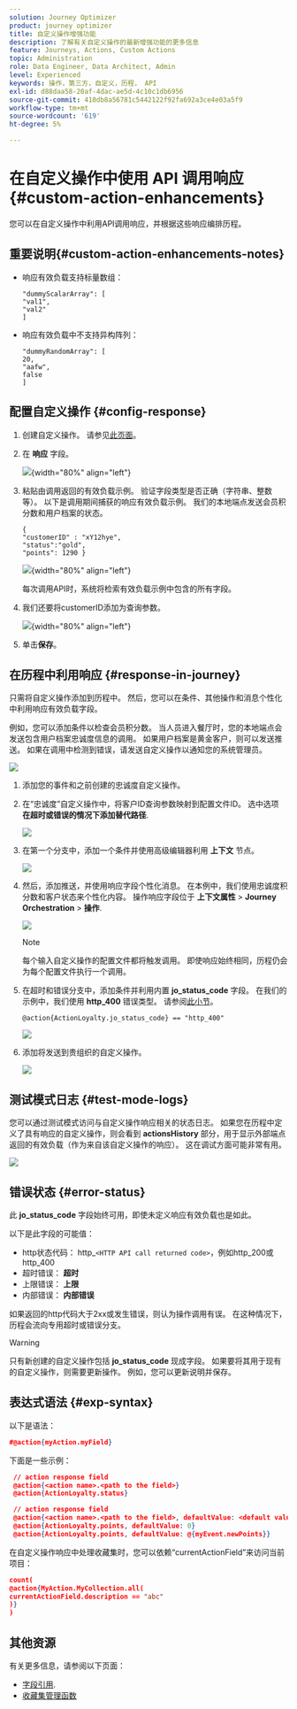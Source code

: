 ```yaml
---
solution: Journey Optimizer
product: journey optimizer
title: 自定义操作增强功能
description: 了解有关自定义操作的最新增强功能的更多信息
feature: Journeys, Actions, Custom Actions
topic: Administration
role: Data Engineer, Data Architect, Admin
level: Experienced
keywords: 操作，第三方，自定义，历程， API
exl-id: d88daa58-20af-4dac-ae5d-4c10c1db6956
source-git-commit: 410db8a56781c5442122f92fa692a3ce4e03a5f9
workflow-type: tm+mt
source-wordcount: '619'
ht-degree: 5%

---
```


# 在自定义操作中使用 API 调用响应 {#custom-action-enhancements}

您可以在自定义操作中利用API调用响应，并根据这些响应编排历程。

<!--
You can now leverage API call responses in custom actions and orchestrate your journeys based on these responses.

This capability was previously only available when using data sources. You can now use it with custom actions. 
-->

## 重要说明{#custom-action-enhancements-notes}

<!--
* Custom actions should only be used with private or internal endpoints, and used with an appropriate capping or throttling limit. See [this page](../configuration/external-systems.md). 
-->

* 响应有效负载支持标量数组：

  ```
  "dummyScalarArray": [
  "val1",
  "val2"
  ]
  ```

* 响应有效负载中不支持异构阵列：

  ```
  "dummyRandomArray": [
  20,
  "aafw",
  false
  ]
  ```

<!--
## Best practices{#custom-action-enhancements-best-practices}

A capping limit of 5000 calls/s is defined for all custom actions. This limit has been set based on customers usage, to protect external endpoints targeted by custom actions. You need to take this into account in your audience-based journeys by defining an appropriate reading rate (5000 profiles/s when custom actions are used). If needed, you can override this setting by defining a greater capping or throttling limit through our Capping/Throttling APIs. See [this page](../configuration/external-systems.md).

You should not target public endpoints with custom actions for various reasons:

* Without proper capping or throttling, there is a risk of sending too many calls to a public endpoint that may not support such volume.
* Profile data can be sent through custom actions, so targeting a public endpoint could lead to inadvertently sharing personal information externally.
* You have no control on the data being returned by public endpoints. If an endpoint changes its API or starts sending incorrect information, those will be made available in communications sent, with potential negative impacts.
-->

<!--
## Define the custom action {#define-custom-action}

When defining the custom action, two enhancements have been made available: the addition of the GET method and the new payload response field. The other options and parameters are unchanged. See [this page](../action/about-custom-action-configuration.md).

### Endpoint configuration {#endpoint-configuration}

The **URL configuration** section has been renamed **Endpoint configuration**.

In the **Method** drop-down, you can now select **GET**.

![](assets/action-response1.png){width="70%" align="left"}

### Payloads {#payloads-new}

The **Action parameters** section has been renamed **Payloads**. Two fields are available:

* The **Request** field: this field is only available for POST and PUT calling methods.
* The **Response** field: this is the new capability. This field as available for all calling methods.

>[!NOTE]
> 
>Both these fields are optional.

![](assets/action-response2.png){width="70%" align="left"}
-->

## 配置自定义操作 {#config-response}

1. 创建自定义操作。 请参见[此页面](../action/about-custom-action-configuration.md)。

1. 在 **响应** 字段。

   ![](assets/action-response2.png){width="80%" align="left"}

1. 粘贴由调用返回的有效负载示例。 验证字段类型是否正确（字符串、整数等）。 以下是调用期间捕获的响应有效负载示例。 我们的本地端点发送会员积分数和用户档案的状态。

   ```
   {
   "customerID" : "xY12hye",    
   "status":"gold",
   "points": 1290 }
   ```

   ![](assets/action-response4.png){width="80%" align="left"}

   每次调用API时，系统将检索有效负载示例中包含的所有字段。

1. 我们还要将customerID添加为查询参数。

   ![](assets/action-response9.png){width="80%" align="left"}

1. 单击&#x200B;**保存**。

## 在历程中利用响应 {#response-in-journey}

只需将自定义操作添加到历程中。 然后，您可以在条件、其他操作和消息个性化中利用响应有效负载字段。

例如，您可以添加条件以检查会员积分数。 当人员进入餐厅时，您的本地端点会发送包含用户档案忠诚度信息的调用。 如果用户档案是黄金客户，则可以发送推送。 如果在调用中检测到错误，请发送自定义操作以通知您的系统管理员。

![](assets/action-response5.png)

1. 添加您的事件和之前创建的忠诚度自定义操作。

1. 在“忠诚度”自定义操作中，将客户ID查询参数映射到配置文件ID。 选中选项 **在超时或错误的情况下添加替代路径**.

   ![](assets/action-response10.png)

1. 在第一个分支中，添加一个条件并使用高级编辑器利用 **上下文** 节点。

   ![](assets/action-response6.png)

1. 然后，添加推送，并使用响应字段个性化消息。 在本例中，我们使用忠诚度积分数和客户状态来个性化内容。 操作响应字段位于 **上下文属性** > **Journey Orchestration** > **操作**.

   ![](assets/action-response8.png)

   >[!NOTE]
   >
   >每个输入自定义操作的配置文件都将触发调用。 即使响应始终相同，历程仍会为每个配置文件执行一个调用。

1. 在超时和错误分支中，添加条件并利用内置 **jo_status_code** 字段。 在我们的示例中，我们使用
   **http_400** 错误类型。 请参阅[此小节](#error-status)。

   ```
   @action{ActionLoyalty.jo_status_code} == "http_400"
   ```

   ![](assets/action-response7.png)

1. 添加将发送到贵组织的自定义操作。

   ![](assets/action-response11.png)

## 测试模式日志 {#test-mode-logs}

您可以通过测试模式访问与自定义操作响应相关的状态日志。 如果您在历程中定义了具有响应的自定义操作，则会看到 **actionsHistory** 部分，用于显示外部端点返回的有效负载（作为来自该自定义操作的响应）。 这在调试方面可能非常有用。

![](assets/action-response12.png)

## 错误状态 {#error-status}

此 **jo_status_code** 字段始终可用，即使未定义响应有效负载也是如此。

以下是此字段的可能值：

* http状态代码： http_`<HTTP API call returned code>`，例如http_200或http_400
* 超时错误： **超时**
* 上限错误： **上限**
* 内部错误： **内部错误**

如果返回的http代码大于2xx或发生错误，则认为操作调用有误。 在这种情况下，历程会流向专用超时或错误分支。

>[!WARNING]
>
>只有新创建的自定义操作包括 **jo_status_code** 现成字段。 如果要将其用于现有的自定义操作，则需要更新操作。 例如，您可以更新说明并保存。

## 表达式语法 {#exp-syntax}

以下是语法：

```json
#@action{myAction.myField} 
```

下面是一些示例：

```json
 // action response field
 @action{<action name>.<path to the field>}
 @action{ActionLoyalty.status}
```

```json
 // action response field
 @action{<action name>.<path to the field>, defaultValue: <default value expression>}
 @action{ActionLoyalty.points, defaultValue: 0}
 @action{ActionLoyalty.points, defaultValue: @{myEvent.newPoints}}
```

在自定义操作响应中处理收藏集时，您可以依赖“currentActionField”来访问当前项目：

```json
count(
@action{MyAction.MyCollection.all(
currentActionField.description == "abc"
)}
)
```

## 其他资源

有关更多信息，请参阅以下页面：

* [字段引用](../building-journeys/expression/field-references.md).
* [收藏集管理函数](../building-journeys/expression/collection-management-functions.md)
